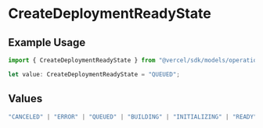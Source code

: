 # CreateDeploymentReadyState

## Example Usage

```typescript
import { CreateDeploymentReadyState } from "@vercel/sdk/models/operations/createdeployment.js";

let value: CreateDeploymentReadyState = "QUEUED";
```

## Values

```typescript
"CANCELED" | "ERROR" | "QUEUED" | "BUILDING" | "INITIALIZING" | "READY"
```